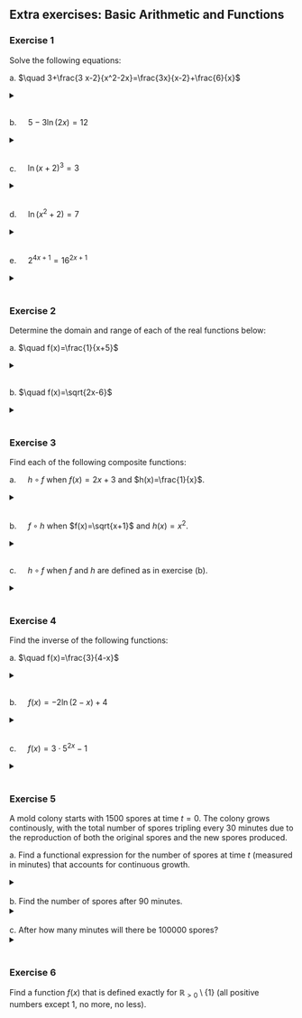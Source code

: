 ## Extra exercises: Basic Arithmetic and Functions

### Exercise 1

Solve the following equations:

a. $\quad 3+\frac{3 x-2}{x^2-2x}=\frac{3x}{x-2}+\frac{6}{x}$

<details>
  <br>
  <summary></summary>
$x=\frac{10}{9}$

</details>
<br>

b. $\quad 5-3 \ln(2x)=12$

<details>
  <br>
  <summary></summary>
  
$x=\frac{e^{\frac{-7}{3}}}{2}$

</details>
<br>

c. $\quad \ln(x+2)^3=3$

<details>
  <br>
  
  <summary> </summary>
  
$x=e-2$

</details>
<br>

d. $\quad \ln(x^2+2)=7$

<details>
  
  <br>
  <summary> </summary>
  
$x=\pm \sqrt{e^7-2}$

</details>
<br>

e. $\quad 2^{4x+1}=16^{2x+1}$

<details> 
  <br>
  <summary> </summary>
$x=-\frac{3}{4}$

</details>

<br>

### Exercise 2
Determine the domain and range of each of the real functions below:

a. $\quad f(x)=\frac{1}{x+5}$

<details>
  <br> 
  
  <summary> </summary>
  
Domain: $\mathbb{R} \backslash{-5}$; Range: $\mathbb{R} \backslash{0}$

</details> 

<br>

b. $\quad f(x)=\sqrt{2x-6}$

<details>
  <br> 
  
  <summary> </summary>
  
Domain: $\mathbb{R}{\geq 3}$; Range: $\mathbb{R}{\geq 0}$

</details> 

<br>

### Exercise 3

Find each of the following composite functions:

a. $\quad h \circ f$ when $f(x)=2x+3$ and $h(x)=\frac{1}{x}$.

<details> 
  
  <br> 
  
  <summary> </summary>
  
$(h \circ f)(x)=\frac{1}{2x+3}$

</details>

<br>

b. $\quad f \circ h$ when $f(x)=\sqrt{x+1}$ and $h(x)=x^2$.

<details> 
  <br>
  
  <summary> </summary>
  
$(f \circ h)(x)=\sqrt{x^2+1}$

</details>

<br>

c. $\quad h \circ f$ when $f$ and $h$ are defined as in exercise (b).

<details> 
  
  <br>
  
  <summary> </summary>
  
$(h \circ f)(x)=x+1$

</details>

<br>

### Exercise 4

Find the inverse of the following functions:

a. $\quad f(x)=\frac{3}{4-x}$

<details>
  
  <br>
  
  <summary> </summary>
  
$f^{-1}(x)=4-\frac{3}{x}$

</details>

<br>

b. $\quad f(x)=-2\ln(2-x)+4$

<details> 
  
  <br>
  
  <summary> </summary>
  
$f^{-1}(x)=2-e^\left({\frac{4-x}{2}}\right)$

</details>

<br>

c. $\quad f(x)=3 \cdot 5^{2x}-1$

<details>
  
  <br>
  
  <summary> </summary>
  
$f^{-1}(x)=\frac{\log_5\left(\frac{x+1}{3}\right)}{2}$

</details>

<br>

### Exercise 5

A mold colony starts with 1500 spores at time $t=0$.
The colony grows continously, with the total number of spores tripling every 30 minutes due to the reproduction of both the original spores and the new spores produced.

a. Find a functional expression for the number of spores at time $t$ (measured in minutes) that accounts for continuous growth.

<details>
  <br>
  <summary> </summary>
  
$f(t)=1500 \cdot e^\left({\frac{\ln(3)}{30} t}\right)$

</details> 
<br>
b. Find the number of spores after 90 minutes.

<details>
  <br>
  <summary> </summary>
$f(90) = 40500$

</details>
<br>
c. After how many minutes will there be 100000 spores?

<details> <br> <summary> </summary>
$\approx 114.68$ minutes

</details> <br>

### Exercise 6

Find a function $f(x)$ that is defined exactly for $\mathbb{R}_{>0} \setminus \{1\}$ (all positive numbers except 1, no more, no less).
